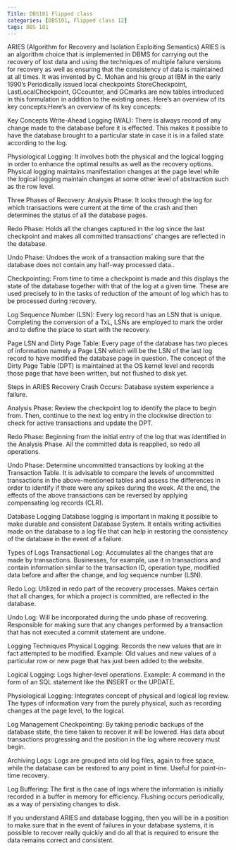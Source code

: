 ```yaml
---
Title: DBS101 Flipped class 
categories: [DBS101, Flipped class 12]
tags: DBS 101
---
```

ARIES (Algorithm for Recovery and Isolation Exploiting Semantics)
ARIES is an algorithm choice that is implemented in DBMS for carrying out the recovery of lost data and using the techniques of multiple failure versions for recovery as well as ensuring that the consistency of data is maintained at all times. It was invented by C. Mohan and his group at IBM in the early 1990’s Periodically issued local checkpoints StoreCheckpoint, LastLocalCheckpoint, GCcounter, and GCmarks are new tables introduced in this formulation in addition to the existing ones. Here’s an overview of its key concepts:Here’s an overview of its key concepts:

Key Concepts
Write-Ahead Logging (WAL):
There is always record of any change made to the database before it is effected. This makes it possible to have the database brought to a particular state in case it is in a failed state according to the log.

Physiological Logging:
It involves both the physical and the logical logging in order to enhance the optimal results as well as the recovery options. Physical logging maintains manifestation changes at the page level while the logical logging maintain changes at some other level of abstraction such as the row level.

Three Phases of Recovery:
Analysis Phase: It looks through the log for which transactions were current at the time of the crash and then determines the status of all the database pages.

Redo Phase: Holds all the changes captured in the log since the last checkpoint and makes all committed transactions’ changes are reflected in the database.

Undo Phase: Undoes the work of a transaction making sure that the database does not contain any half-way processed data..

Checkpointing:
From time to time a checkpoint is made and this displays the state of the database together with that of the log at a given time. These are used precisely to in the tasks of reduction of the amount of log which has to be processed during recovery.

Log Sequence Number (LSN):
Every log record has an LSN that is unique. Completing the conversion of a TxL, LSNs are employed to mark the order and to define the place to start with the recovery.

Page LSN and Dirty Page Table:
Every page of the database has two pieces of information namely a Page LSN which will be the LSN of the last log record to have modified the database page in question. The concept of the Dirty Page Table (DPT) is maintained at the OS kernel level and records those page that have been written, but not flushed to disk yet.

Steps in ARIES Recovery
Crash Occurs:
Database system experience a failure.

Analysis Phase:
Review the checkpoint log to identify the place to begin from. Then, continue to the next log entry in the clockwise direction to check for active transactions and update the DPT.

Redo Phase:
Beginning from the initial entry of the log that was identified in the Analysis Phase. All the committed data is reapplied, so redo all operations.

Undo Phase:
Determine uncommitted transactions by looking at the Transaction Table. It is advisable to compare the levels of uncommitted transactions in the above-mentioned tables and assess the differences in order to identify if there were any spikes during the week. At the end, the effects of the above transactions can be reversed by applying compensating log records (CLR).

Database Logging
Database logging is important in making it possible to make durable and consistent Database System. It entails writing activities made on the database to a log file that can help in restoring the consistency of the database in the event of a failure.

Types of Logs
Transactional Log:
Accumulates all the changes that are made by transactions. Businesses, for example, use it in transactions and contain information similar to the transaction ID, operation type, modified data before and after the change, and log sequence number (LSN).

Redo Log:
Utilized in redo part of the recovery processes. Makes certain that all changes, for which a project is committed, are reflected in the database.

Undo Log:
Will be incorporated during the undo phase of recovering. Responsible for making sure that any changes performed by a transaction that has not executed a commit statement are undone.

Logging Techniques
Physical Logging:
Records the new values that are in fact attempted to be modified. Example: Old values and new values of a particular row or new page that has just been added to the website.

Logical Logging:
Logs higher-level operations. Example: A command in the form of an SQL statement like the INSERT or the UPDATE.

Physiological Logging:
Integrates concept of physical and logical log review. The types of information vary from the purely physical, such as recording changes at the page level, to the logical.

Log Management
Checkpointing:
By taking periodic backups of the database state, the time taken to recover it will be lowered. Has data about transactions progressing and the position in the log where recovery must begin.

Archiving Logs:
Logs are grouped into old log files, again to free space, while the database can be restored to any point in time. Useful for point-in-time recovery.

Log Buffering:
The first is the case of logs where the information is initially recorded in a buffer in memory for efficiency. Flushing occurs periodically, as a way of persisting changes to disk.

If you understand ARIES and database logging, then you will be in a position to make sure that in the event of failures in your database systems, it is possible to recover really quickly and do all that is required to ensure the data remains correct and consistent.